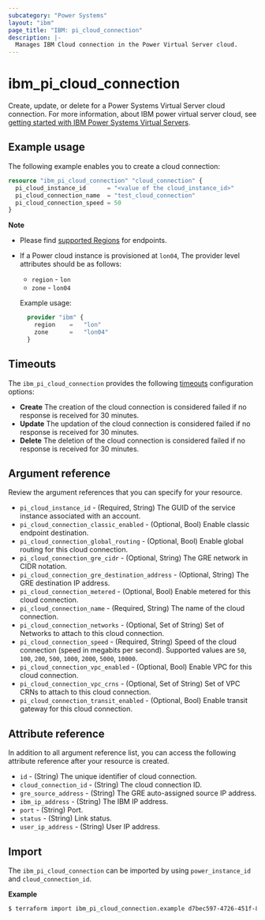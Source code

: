```yaml
---
subcategory: "Power Systems"
layout: "ibm"
page_title: "IBM: pi_cloud_connection"
description: |-
  Manages IBM Cloud connection in the Power Virtual Server cloud.
---
```


# ibm_pi_cloud_connection

Create, update, or delete for a Power Systems Virtual Server cloud connection. For more information, about IBM power virtual server cloud, see [getting started with IBM Power Systems Virtual Servers](https://cloud.ibm.com/docs/power-iaas?topic=power-iaas-getting-started).

## Example usage

The following example enables you to create a cloud connection:

```terraform
resource "ibm_pi_cloud_connection" "cloud_connection" {
  pi_cloud_instance_id		= "<value of the cloud_instance_id>"
  pi_cloud_connection_name	= "test_cloud_connection"
  pi_cloud_connection_speed	= 50
}
```

**Note**

- Please find [supported Regions](https://cloud.ibm.com/apidocs/power-cloud#endpoint) for endpoints.
- If a Power cloud instance is provisioned at `lon04`, The provider level attributes should be as follows:

  - `region` - `lon`
  - `zone` - `lon04`

  Example usage:

  ```terraform
    provider "ibm" {
      region    =   "lon"
      zone      =   "lon04"
    }
  ```

## Timeouts

The `ibm_pi_cloud_connection` provides the following [timeouts](https://www.terraform.io/docs/language/resources/syntax.html) configuration options:

- **Create** The creation of the cloud connection is considered failed if no response is received for 30 minutes.
- **Update** The updation of the cloud connection is considered failed if no response is received for 30 minutes.
- **Delete** The deletion of the cloud connection is considered failed if no response is received for 30 minutes.

## Argument reference

Review the argument references that you can specify for your resource.

- `pi_cloud_instance_id` - (Required, String) The GUID of the service instance associated with an account.
- `pi_cloud_connection_classic_enabled` - (Optional, Bool) Enable classic endpoint destination.
- `pi_cloud_connection_global_routing` - (Optional, Bool) Enable global routing for this cloud connection.
- `pi_cloud_connection_gre_cidr` - (Optional, String) The GRE network in CIDR notation.
- `pi_cloud_connection_gre_destination_address` - (Optional, String) The GRE destination IP address.
- `pi_cloud_connection_metered` - (Optional, Bool) Enable metered for this cloud connection.
- `pi_cloud_connection_name` - (Required, String) The name of the cloud connection.
- `pi_cloud_connection_networks` - (Optional, Set of String) Set of Networks to attach to this cloud connection.
- `pi_cloud_connection_speed` - (Required, String) Speed of the cloud connection (speed in megabits per second). Supported values are `50`, `100`, `200`, `500`, `1000`, `2000`, `5000`, `10000`.
- `pi_cloud_connection_vpc_enabled` - (Optional, Bool) Enable VPC for this cloud connection.
- `pi_cloud_connection_vpc_crns` - (Optional, Set of String) Set of VPC CRNs to attach to this cloud connection.
- `pi_cloud_connection_transit_enabled` - (Optional, Bool) Enable transit gateway for this cloud connection.

## Attribute reference

In addition to all argument reference list, you can access the following attribute reference after your resource is created.

- `id` - (String) The unique identifier of cloud connection.
- `cloud_connection_id` - (String) The cloud connection ID.
- `gre_source_address` - (String) The GRE auto-assigned source IP address.
- `ibm_ip_address` - (String) The IBM IP address.
- `port` - (String) Port.
- `status` - (String) Link status.
- `user_ip_address` - (String) User IP address.

## Import

The `ibm_pi_cloud_connection` can be imported by using `power_instance_id` and `cloud_connection_id`.

**Example**

```sh
$ terraform import ibm_pi_cloud_connection.example d7bec597-4726-451f-8a63-e62e6f19c32c/cea6651a-bc0a-4438-9f8a-a0770bbf3ebb
```
